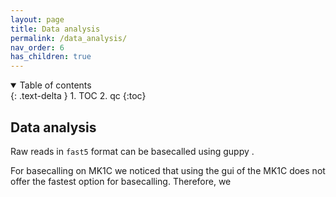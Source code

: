 ```yaml
---
layout: page
title: Data analysis
permalink: /data_analysis/
nav_order: 6
has_children: true
---
```


<details open markdown="block">
  <summary>
    Table of contents
  </summary>
  {: .text-delta }
1. TOC
2. qc
{:toc}
</details> 

## Data analysis   
Raw reads in `fast5` format can be basecalled using guppy .

For basecalling on MK1C we noticed that using the gui of the MK1C does not offer the fastest option for basecalling. 
Therefore, we 